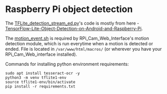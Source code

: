 # Raspberry Pi object detection

The [TFLite_detection_stream_ed.py](./TFLite_detection_stream_ed.py)'s code is mostly from here - [TensorFlow-Lite-Object-Detection-on-Android-and-Raspberry-Pi](https://github.com/EdjeElectronics/TensorFlow-Lite-Object-Detection-on-Android-and-Raspberry-Pi).

The [motion_event.sh](./motion_event.sh) is required by RPi_Cam_Web_Interface's motion detection module, which is run everytime when a motion is detected or ended. File is located in `/var/www/html/macros/` (or wherever you have your RPi_Cam_Web_interface installed).


Commands for installing python environment requirements:

```
sudo apt install tesseract-ocr -y
python3 -m venv tflite1-env
source tflite1-env/bin/activate
pip install -r requirements.txt
```

